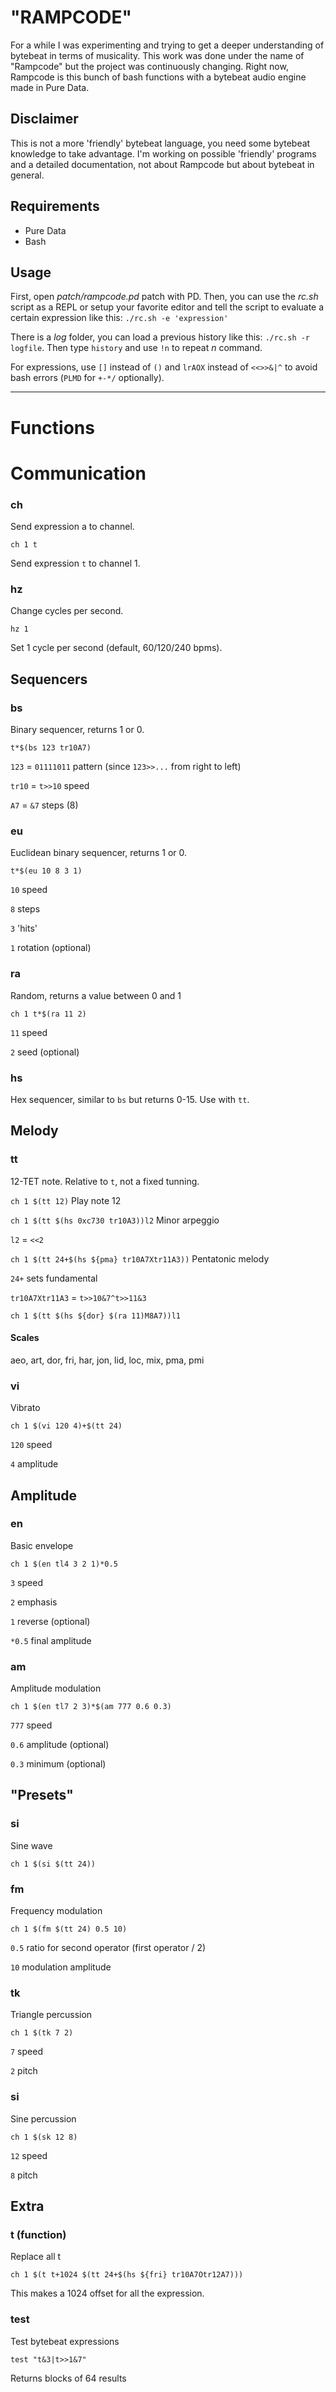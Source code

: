 # "RAMPCODE"

For a while I was experimenting and trying to get a deeper understanding of bytebeat in terms of musicality. This work was done under the name of "Rampcode" but the project was continuously changing. Right now, Rampcode is this bunch of bash functions with a bytebeat audio engine made in Pure Data.

## Disclaimer

This is not a more 'friendly' bytebeat language, you need some bytebeat knowledge to take advantage. I'm working on possible 'friendly' programs and a detailed documentation, not about Rampcode but about bytebeat in general.

## Requirements

* Pure Data
* Bash

## Usage

First, open *patch/rampcode.pd* patch with PD. Then, you can use the *rc.sh* script as a REPL or setup your favorite editor and tell the script to evaluate a certain expression like this: `./rc.sh -e 'expression'`

There is a *log* folder, you can load a previous history like this: `./rc.sh -r logfile`. Then type `history` and use `!n` to repeat *n* command.

For expressions, use `[]` instead of `()` and `lrAOX` instead of `<<>>&|^` to avoid bash errors (`PLMD` for `+-*/` optionally).

---

# Functions

# Communication

### ch
Send expression a to channel.

`ch 1 t`

Send expression `t` to channel 1.

### hz
Change cycles per second.

`hz 1`

Set 1 cycle per second (default, 60/120/240 bpms).

## Sequencers

### bs
Binary sequencer, returns 1 or 0.

`t*$(bs 123 tr10A7)`

`123` = `01111011` pattern (since `123>>...` from right to left)

`tr10` = `t>>10` speed

`A7` = `&7` steps (8)

### eu
Euclidean binary sequencer, returns 1 or 0.

`t*$(eu 10 8 3 1)`

`10` speed

`8` steps

`3` 'hits'

`1` rotation (optional)

### ra
Random, returns a value between 0 and 1

`ch 1 t*$(ra 11 2)`

`11` speed

`2` seed (optional)

### hs
Hex sequencer, similar to `bs` but returns 0-15. Use with `tt`.

## Melody

### tt
12-TET note. Relative to `t`, not a fixed tunning.

`ch 1 $(tt 12)`
Play note 12

`ch 1 $(tt $(hs 0xc730 tr10A3))l2` Minor arpeggio

`l2` = `<<2`

`ch 1 $(tt 24+$(hs ${pma} tr10A7Xtr11A3))` Pentatonic melody

`24+` sets fundamental

`tr10A7Xtr11A3` = `t>>10&7^t>>11&3`

`ch 1 $(tt $(hs ${dor} $(ra 11)M8A7))l1`

#### Scales

aeo, art, dor, fri, har, jon, lid, loc, mix, pma, pmi

### vi
Vibrato

`ch 1 $(vi 120 4)+$(tt 24)`

`120` speed

`4` amplitude

## Amplitude

### en
Basic envelope

`ch 1 $(en tl4 3 2 1)*0.5`

`3` speed

`2` emphasis

`1` reverse (optional)

`*0.5` final amplitude

### am
Amplitude modulation

`ch 1 $(en tl7 2 3)*$(am 777 0.6 0.3)`

`777` speed

`0.6` amplitude (optional)

`0.3` minimum (optional)

## "Presets"

### si
Sine wave

`ch 1 $(si $(tt 24))`

### fm
Frequency modulation

`ch 1 $(fm $(tt 24) 0.5 10)`

`0.5` ratio for second operator (first operator / 2)

`10` modulation amplitude

### tk
Triangle percussion

`ch 1 $(tk 7 2)`

`7` speed

`2` pitch

### si
Sine percussion

`ch 1 $(sk 12 8)`

`12` speed

`8` pitch 

## Extra

### t (function)
Replace all t

`ch 1 $(t t+1024 $(tt 24+$(hs ${fri} tr10A7Otr12A7)))`

This makes a 1024 offset for all the expression.

### test
Test bytebeat expressions

`test "t&3|t>>1&7"`

Returns blocks of 64 results
